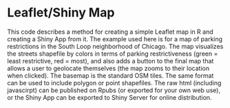 # Leaflet/Shiny Map
This code describes a method for creating a simple Leaflet map in R and creating a Shiny App from it. The example used here is for a map of parking restrictions in the South Loop neighborhood of Chicago. The map visualizes the streets shapefile by colors in terms of parking restrictiveness (green = least restrictive, red = most), and also adds a button to the final map that allows a user to geolocate themselves (the map zooms to their location when clicked). The basemap is the standard OSM tiles. The same format can be used to include polygon or point shapefiles. The raw html (including javascirpt) can be published on Rpubs (or exported for your own web use), or the Shiny App can be exported to Shiny Server for online distribution.
